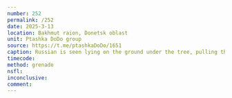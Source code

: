 ```yaml
---
number: 252
permalink: /252
date: 2025-3-13
location: Bakhmut raion, Donetsk oblast
unit: Ptashka DoDo group
source: https://t.me/ptashkaDoDo/1651
caption: Russian is seen lying on the ground under the tree, pulling the pin on his grenade and detonating it under his chest
timecode: 
method: grenade
nsfl: 
inconclusive: 
comment: 
---
```

<script async src="https://telegram.org/js/telegram-widget.js?22" data-telegram-post="ptashkaDoDo/1651" data-width="100%"></script>